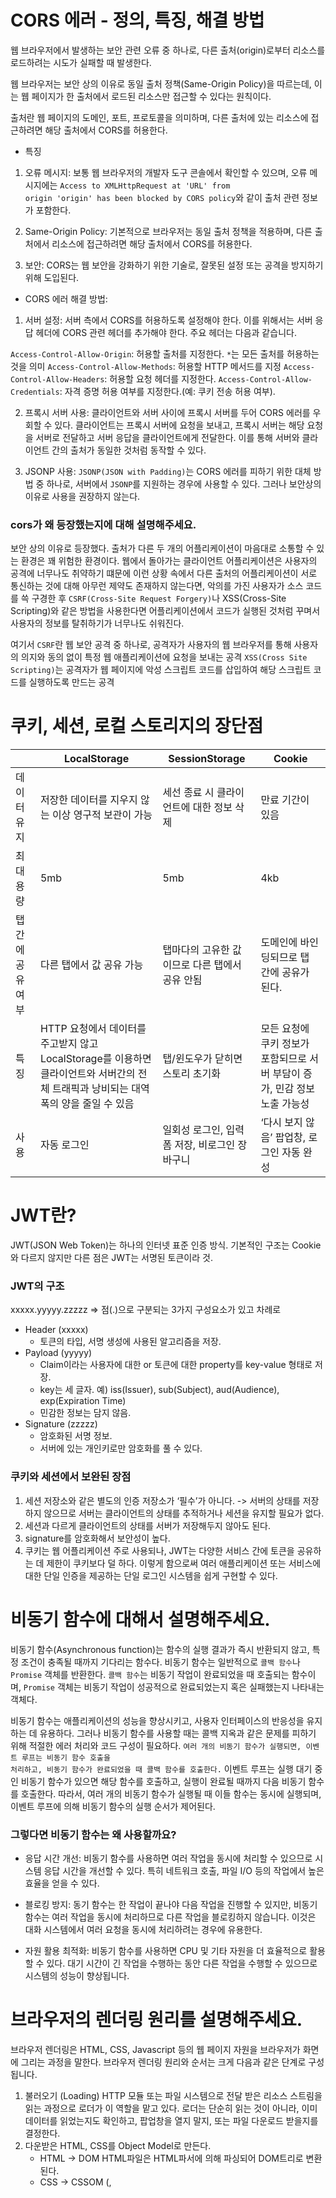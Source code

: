 # CORS 에러 - 정의, 특징, 해결 방법

웹 브라우저에서 발생하는 보안 관련 오류 중 하나로, 다른 출처(origin)로부터 리소스를 로드하려는 시도가 실패할 때 발생한다.

웹 브라우저는 보안 상의 이유로 동일 출처 정책(Same-Origin Policy)을 따르는데, 이는 웹 페이지가 한 출처에서 로드된 리소스만 접근할 수 있다는 원칙이다.

출처란 웹 페이지의 도메인, 포트, 프로토콜을 의미하며, 다른 출처에 있는 리소스에 접근하려면 해당 출처에서 CORS를 허용한다.

- 특징

1. 오류 메시지: 보통 웹 브라우저의 개발자 도구 콘솔에서 확인할 수 있으며, 오류 메시지에는 <code>Access to XMLHttpRequest at 'URL' from origin 'origin' has been blocked by CORS policy</code>와 같이 출처 관련 정보가 포함한다.

2. Same-Origin Policy: 기본적으로 브라우저는 동일 출처 정책을 적용하며, 다른 출처에서 리소스에 접근하려면 해당 출처에서 CORS를 허용한다.

3. 보안: CORS는 웹 보안을 강화하기 위한 기술로, 잘못된 설정 또는 공격을 방지하기 위해 도입된다.

- CORS 에러 해결 방법:

1. 서버 설정: 서버 측에서 CORS를 허용하도록 설정해야 한다. 이를 위해서는 서버 응답 헤더에 CORS 관련 헤더를 추가해야 한다. 주요 헤더는 다음과 같습니다.

<code>Access-Control-Allow-Origin</code>: 허용할 출처를 지정한다. <code>\*</code>는 모든 출처를 허용하는 것을 의미
<code>Access-Control-Allow-Methods</code>: 허용할 HTTP 메서드를 지정
<code>Access-Control-Allow-Headers</code>: 허용할 요청 헤더를 지정한다.
<code>Access-Control-Allow-Credentials</code>: 자격 증명 허용 여부를 지정한다.(예: 쿠키 전송 허용 여부).

2. 프록시 서버 사용: 클라이언트와 서버 사이에 프록시 서버를 두어 CORS 에러를 우회할 수 있다. 클라이언트는 프록시 서버에 요청을 보내고, 프록시 서버는 해당 요청을 서버로 전달하고 서버 응답을 클라이언트에게 전달한다. 이를 통해 서버와 클라이언트 간의 출처가 동일한 것처럼 동작할 수 있다.

3. JSONP 사용: <code>JSONP(JSON with Padding)</code>는 CORS 에러를 피하기 위한 대체 방법 중 하나로, 서버에서 <code>JSONP</code>를 지원하는 경우에 사용할 수 있다. 그러나 보안상의 이유로 사용을 권장하지 않는다.

### cors가 왜 등장했는지에 대해 설명해주세요.

보안 상의 이유로 등장했다. 출처가 다른 두 개의 어플리케이션이 마음대로 소통할 수 있는 환경은 꽤 위험한 환경이다. 웹에서 돌아가는 클라이언트 어플리케이션은 사용자의 공격에 너무나도 취약하기 떄문에 이런 상황 속에서 다른 출처의 어플리케이션이 서로 통신하는 것에 대해 아무런 제약도 존재하지 않는다면, 악의를 가진 사용자가 소스 코드를 쓱 구경한 후 <code>CSRF(Cross-Site Request Forgery)</code>나 XSS(Cross-Site Scripting)와 같은 방법을 사용한다면 어플리케이션에서 코드가 실행된 것처럼 꾸며서 사용자의 정보를 탈취하기가 너무나도 쉬워진다.

여기서 <code>CSRF</code>란 웹 보안 공격 중 하나로, 공격자가 사용자의 웹 브라우저를 통해 사용자의 의지와 동의 없이 특정 웹 애플리케이션에 요청을 보내는 공격
<code>XSS(Cross Site Scripting)</code>는 공격자가 웹 페이지에 악성 스크립트 코드를 삽입하여 해당 스크립트 코드를 실행하도록 만드는 공격

# 쿠키, 세션, 로컬 스토리지의 장단점

|                   | LocalStorage                                                                                                                         | SessionStorage                                 | Cookie                                                                     |
| ----------------- | ------------------------------------------------------------------------------------------------------------------------------------ | ---------------------------------------------- | -------------------------------------------------------------------------- |
| 데이터 유지       | 저장한 데이터를 지우지 않는 이상 영구적 보관이 가능                                                                                  | 세선 종료 시 클라이언트에 대한 정보 삭제       | 만료 기간이 있음                                                           |
| 최대 용량         | 5mb                                                                                                                                  | 5mb                                            | 4kb                                                                        |
| 탭 간에 공유 여부 | 다른 탭에서 값 공유 가능                                                                                                             | 탭마다의 고유한 값이므로 다른 탭에서 공유 안됨 | 도메인에 바인딩되므로 탭 간에 공유가 된다.                                 |
| 특징              | HTTP 요청에서 데이터를 주고받지 않고 LocalStorage를 이용하면 클라이언트와 서버간의 전체 트래픽과 낭비되는 대역폭의 양을 줄일 수 있음 | 탭/윈도우가 닫히면 스토리 초기화               | 모든 요청에 쿠키 정보가 포함되므로 서버 부담이 증가, 민감 정보 노출 가능성 |
| 사용              | 자동 로그인                                                                                                                          | 일회성 로그인, 입력 폼 저장, 비로그인 장바구니 | ‘다시 보지 않음’ 팝업창, 로그인 자동 완성                                  |

# JWT란?

JWT(JSON Web Token)는 하나의 인터넷 표준 인증 방식. 기본적인 구조는 Cookie와 다르지 않지만 다른 점은 JWT는 서명된 토큰이라 것.

### JWT의 구조

xxxxx.yyyyy.zzzzz ⇒ 점(.)으로 구분되는 3가지 구성요소가 있고 차례로

- Header (xxxxx)
  - 토큰의 타입, 서명 생성에 사용된 알고리즘을 저장.
- Payload (yyyyy)
  - Claim이라는 사용자에 대한 or 토큰에 대한 property를 key-value 형태로 저장.
  - key는 세 글자. 예) iss(Issuer), sub(Subject), aud(Audience), exp(Expiration Time)
  - 민감한 정보는 담지 않음.
- Signature (zzzzz)
  - 암호화된 서명 정보.
  - 서버에 있는 개인키로만 암호화를 풀 수 있다.

### 쿠키와 세션에서 보완된 장점

1. 세션 저장소와 같은 별도의 인증 저장소가 ‘필수’가 아니다. -> 서버의 상태를 저장하지 않으므로 서버는 클라이언트의 상태를 추적하거나 세션을 유지할 필요가 없다.
2. 세션과 다르게 클라이언트의 상태를 서버가 저장해두지 않아도 된다.
3. signature를 암호화해서 보안성이 높다.
4. 쿠키는 웹 어플리케이션 주로 사용되나, JWT는 다양한 서비스 간에 토큰을 공유하는 데 제한이 쿠키보다 덜 하다.
   이렇게 함으로써 여러 애플리케이션 또는 서비스에 대한 단일 인증을 제공하는 단일 로그인 시스템을 쉽게 구현할 수 있다.

# 비동기 함수에 대해서 설명해주세요.

비동기 함수(Asynchronous function)는 함수의 실행 결과가 즉시 반환되지 않고, 특정 조건이 충족될 때까지 기다리는 함수다. 비동기 함수는 일반적으로 <code>콜백 함수</code>나 <code>Promise</code> 객체를 반환한다.
<code>콜백 함수</code>는 비동기 작업이 완료되었을 때 호출되는 함수이며,
<code>Promise</code> 객체는 비동기 작업이 성공적으로 완료되었는지 혹은 실패했는지 나타내는 객체다.

비동기 함수는 애플리케이션의 성능을 향상시키고, 사용자 인터페이스의 반응성을 유지하는 데 유용하다. 그러나 비동기 함수를 사용할 때는 콜백 지옥과 같은 문제를 피하기 위해 적절한 에러 처리와 코드 구성이 필요하다. <code>여러 개의 비동기 함수가 실행되면, 이벤트 루프는 비동기 함수 호출을 처리하고, 비동기 함수가 완료되었을 때 콜백 함수를 호출한다.</code> 이벤트 루프는 실행 대기 중인 비동기 함수가 있으면 해당 함수를 호출하고, 실행이 완료될 때까지 다음 비동기 함수를 호출한다. 따라서, 여러 개의 비동기 함수가 실행될 때 이들 함수는 동시에 실행되며, 이벤트 루프에 의해 비동기 함수의 실행 순서가 제어된다.

### 그렇다면 비동기 함수는 왜 사용할까요?

- 응답 시간 개선: 비동기 함수를 사용하면 여러 작업을 동시에 처리할 수 있으므로 시스템 응답 시간을 개선할 수 있다. 특히 네트워크 호출, 파일 I/O 등의 작업에서 높은 효율을 얻을 수 있다.

- 블로킹 방지: 동기 함수는 한 작업이 끝나야 다음 작업을 진행할 수 있지만, 비동기 함수는 여러 작업을 동시에 처리하므로 다른 작업을 블로킹하지 않습니다. 이것은 대화 시스템에서 여러 요청을 동시에 처리하려는 경우에 유용한다.

- 자원 활용 최적화: 비동기 함수를 사용하면 CPU 및 기타 자원을 더 효율적으로 활용할 수 있다. 대기 시간이 긴 작업을 수행하는 동안 다른 작업을 수행할 수 있으므로 시스템의 성능이 향상됩니다.

# 브라우저의 렌더링 원리를 설명해주세요.

브라우저 렌더링은 HTML, CSS, Javascript 등의 웹 페이지 자원을 브라우저가 화면에 그리는 과정을 말한다. 브라우저 렌더링 원리와 순서는 크게 다음과 같은 단계로 구성됩니다.

1. 불러오기 (Loading)
   HTTP 모듈 또는 파일 시스템으로 전달 받은 리소스 스트림을 읽는 과정으로 로더가 이 역할을 맡고 있다. 로더는 단순히 읽는 것이 아니라, 이미 데이터를 읽었는지도 확인하고, 팝업창을 열지 말지, 또는 파일 다운로드 받을지를 결정한다.
2. 다운받은 HTML, CSS를 Object Model로 만든다.
   - HTML → DOM
     HTML파일은 HTML파서에 의해 파싱되어 DOM트리로 변환된다.
   - CSS → CSSOM (<link>, <style>을 통하여 생성)
     CSS파일은 CSS파서에 의해 파싱되어 CSSOM트리로 변환된다.
3. DOM과 CSSOM을 합쳐 Render tree를 만든다.
4. Layout
   렌더트리를 토대로 그려질 노드와 그 스타일값과 치수까지 계산한다.
5. Paint
   이 정보들을 페인팅 단계로 전달해서 렌더트리의 각 노드를 화면 상의 실제 픽셀로 변환한다.

다시 정리하자면

1. DOM을 생성한다. 브라우저는 HTML 문서를 파싱하여 DOM 트리를 생성한다. 이때 HTML 태그를 노드로 변환하고, 노드 간의 계층 관계를 형성한다.
2. 브라우저는 CSS 파일을 파싱하여 CSSOM을 생성한다. 이때, CSS 속성을 노드로 변환하고, 노드간의 계층 관계를 형성한다.
3. DOM 트리와 CSSOM을 결합하여 렌더 트리를 생성한다. 이때 실제 화면에 표시될 요소만을 선택하여 렌더 트리를 형성한다.
4. 이제, 브라우저는 렌더 트리를 이용하여 각 요소의 크기와 위치를 계산하는 과정인 레이아웃을 거쳐 화면에 요소를 그리는 페인팅 과정을 거치게 됩니다. 이때, 요소의 배경, 테두리, 글자 등을 그리게 됩니다.

### Reflow와 Repaint에 대해 설명해주세요.

브라우저에서 Render Tree는 문서의 시각적 측면에서 올바른 순서대로 내용을 그리도록 하기 위한 목적을 갖고 있다. 따라서 DOM과 Render Tree는 항상 일치하지는 않는다. 예를 들어, display: none이나 head 같은 건 트리에서 제외시킨다. 그리고 브라우저는 layout 산출 후 painting 처리를 한다.
여기서 layout 계산을 다시 하는 것을 reflow, painting을 다시하는 것을 repainting이라고 하고 이것은 대개 필연적이다. 이것은 리소스를 소모하고 성능 저하를 유발할 수 있기 때문에 원인을 알고 최소화하는 것이 중요하다.

### Reflow와 Repaint가 실행되는 시점

1. Reflow

- DOM 엘리먼트 추가, 제거 또는 변경
- CSS 스타일 추가, 제거 또는 변경
- CSS 스타일을 직접 변경하거나, 클래스를 추가함으로써 레이아웃이 변경될 수 있다.
- 엘리먼트의 길이를 변경하면, DOM 트리에 있는 다른 노드에 영향을 줄 수 있다.
- CSS3 애니메이션과 트랜지션. 애니메이션의 모든 프레임에서 리플로우가 발생한다.
- offsetWidth 와 offsetHeight 의 사용. offsetWidth 와 offsetHeight 속성을 읽으면, 초기 리플로우가 트리거되어 수치가 계산됩니다.
- 유저 행동. 유저 인터랙션으로 발생하는 hover 효과, 필드에 텍스트 입력, 창 크기 조정, 글꼴 - 크기 변경, 스타일시트 또는 글꼴 전환등을 활성화하여 리플로우를 트리거할 수 있다.

2. Repaint

- 가시성이 변경되는 순간 (opacity, background-color, visibility, outline)
- Reflow 가 실행된 순간 뒤에 실행됩니다.

# 크로스 브라우징이란?

최대한 많은 종류의 웹 브라우저에서 정상적으로 작동하는 웹페이지를 만드는 방법론 중 하나다. 지금처럼 브라우저 하나가 시장을 독점하지 않고 다양한 브라우저가 시장을 나눠가지고 있을때 개발자는 그 다양한 브라우저에 호환되는 웹페이지를 개발해야한다. 따라서 W3C에 채택된 웹표준 기술을 기본으로 제작해야한다.

동일하게 보이는 것이 아니라, 동등한 수준의 정보, 기능 제공이 우선이기 때문에 제작자가 의도한 내용을 이상 없이 동작하게 하는 게 크로스 브라우징의 의미입니다.

# 웹 개발 시 고려해야 할 보안 공격에 대해서 설명해주세요.

1. SQL injection
   서버에서 실행되는 SQL을 악위적으로 이용하는 공격, SQL 구문을 삽입하여 데이터 탈취, 삭제 등을 할 수 있다.

2. Cross-Site Scription (XSS)
   웹 페이지에 악성 자바스크립트를 삽입하는 공격
   보통 Cookie 혹은 LocalStorage을 탈취한다. -> 불특정 다수의 사용자 토큰을 손쉽게 탈취

3. CSRF Attack(Cross-Site Request Forgery)
   공격자가 서비스 사용자를 이용하여 요청을 보내는 공격
   예를 들어 네이버 로그인과 똑같은 화면을 제공하는 피싱 사이트를 이용하여 아이디와 비밀번호를 탈취하는 것이다.
   만약 CSRF에 대한 방어가 제대로 안되어 있다면 성공/실패 Response가 내려올 것이고 이를 통해 해커는 성공한 계정 정보를 판단하여 탈취할 수 있게 된다.

4. File Upload Attack
   공격 스크립트가 담긴 파일을 서버로 업로드하는 공격이다.

5. Command Injection
   쉘을 실행시키는 로직을 이용한 공격으로 시스템 권한이 탈취되는 것과 마찬가지로 치명적이다.
   각 언어마다 쉘 명령을 실행할 수 있는 API가 존재하는데 이러한 API를 해커가 호출할 수 있게 방어가 안되어 있다면 치명적인 결과를 불러올 수 있다.

6. Javascript Injection
   브라우저 console을 통해 Javascript 코드를 조작하는 것이다. Client-Side에 민감한 데이터를 넣어놨다면 해당 공격을 통해 탈취가 가능해진다.

7. DDos
   서버에 비정상적인 트래픽을 보내 마비시키는 공격이다.

8. Dictionary Attack
   하나만 걸려라 공격 -> 데이터베이스에 많은 문자열을 막 삽입해서 비밀번호를 알아내는 방법이다.

# CSRF랑 XSS를 위해 할 예방법을 알려주세요.

- CSRF 공격을 막기 위해서는 서버에서 CSRF Token을 생성하여 세션에 저장하고, 프론트엔드에서 요청 시 해당 Token을 함께 전송하여 인증하도록 한다.
- SameSite 속성을 쿠키에 설정하여 도메인이 다른 사이트에서는 쿠키를 사용할 수 없도록 제한하도록 한다.
- XSS 공격을 막기 위해서는 입력 값들을 유효성 검증하고, 특수문자들을 제외하는 정규식을 통해서 제거
- 서버에서 CSP(Content-Security-Policy)정책을 설정하여, 허용된 스크립트만 실행되도록 제한
- HTTP 대신에 신뢰할 수 있는 HTTPS를 사용하여 통신 프로토콜을 암호화

# api 요청 옵션들을 설명해주세요.

- <code>Keep Alive</code>: 네트워크 연결에서 사용되는 설정 중 하나로, 연결을 활성 상태로 유지하거나 비활성화하는 데 사용, 동일한 연결을 재사용하여 다수의 요청을 처리할 수 있다. 이렇게 하면 연결을 설정하고 해제하는 데 필요한 오버헤드가 줄어들어 성능 향상이 이루어질 수 있다. -> 기본값 true
- <code>Timeout (타임아웃)</code>: 타임아웃 옵션은 서버로부터 응답을 받을 때까지 기다리는 최대 시간을 설정. 만약 서버가 지정된 시간 내에 응답하지 않으면 요청은 실패한다. 이것은 응답이 없거나 네트워크 문제로 인한 지연을 처리하는 데 유용

```javascript
import axios from "axios";

// Axios 인스턴스를 생성한다.
const instance = axios.create({
  baseURL: "https://api.example.com", // 요청을 보낼 서버의 기본 URL

  // timeout 옵션 설정 (5초)
  timeout: 5000, // 요청이 5초 동안 응답을 기다립니다.
});
```

- <code>HTTP Method (HTTP 메서드)</code>: HTTP 요청의 종류를 나타내는 메서드를 선택할 수 있다. 가장 일반적인 메서드로는 GET (데이터를 가져오기), POST (데이터를 서버로 보내기), PUT (데이터 업데이트), DELETE (데이터 삭제) 등이 있다.
- <code>Headers (헤더)</code>: 요청과 관련된 추가 정보를 헤더에 포함할 수 있음. 예를 들어, 인증 정보나 사용자 에이전트(user-agent) 정보를 헤더에 추가 가능
- <code>Query Parameters (쿼리 매개변수)</code>: URL에 추가 매개변수를 포함하여 서버에 추가 정보를 전달, 예를 들어, 검색어나 필터링 매개변수를 URL에 추가 가능
- <code>Request Body (요청 본문)</code>: POST 또는 PUT 요청에서 데이터를 서버로 보낼 때 사용, 보통 json을 사용
- <code>Authentication (인증)</code>: 요청에 대한 인증 정보를 포함하여 보안된 엔드포인트에 접근 가능 -> 인증 토큰 등을 담음
- <code>Caching (캐싱)</code>: 요청 결과를 로컬 캐시에 저장하여 동일한 요청을 다시 보내지 않고 캐시된 데이터를 사용할 수 있게 함. -> 서버 부하를 줄임. -> 기본값은 true

```jsx
const axios = require("axios");

// Axios 인스턴스 생성
const instance = axios.create({
  baseURL: "https://api.example.com", // 원격 API의 기본 URL
  timeout: 5000, // 요청 타임아웃(ms)
  headers: {
    "Cache-Control": "no-cache", // 캐시 비활성화
  },
});

// GET 요청
instance
  .get("/data")
  .then((response) => {
    console.log("Response Data:", response.data);
  })
  .catch((error) => {
    console.error("Error:", error);
  });
```

# CSR과 SSR의 차이점을 알려주세요.

싱글 페이지 렌더링이란? SPA는 최초 한번 페이지 전체를 로딩한 후부터 데이터만 변경해서 사용할 수 있는 웹 애플리케이션이다. -> 하나의 페이지에서 실행된다.
종류로는 CSR과 SSR이 있다.

### CSR 클라이언트 사이드 렌더링

최초 로드시 필요한 파일들을 전부 받고, 사용자의 인터렉션에 따라 클라이언트단에서 받아와 렌더링을 해주는 방식
기본 틀만 받고, 브라우저에서 동적으로 DOM을 그린다.
단점으로는

1. 초반에 뼈대만 다운받기 때문에, SEO에 취약하다. 또한 초기 화면의 렌더링 속도가 느리다. 하지만 이후의 렌더링 속도가 빠르게 일어난다.
2. SEO에 취약하다. (브라우저가 서버에서 받아오는 최초의 HTML은 고작 <div id="root"></div> 태그 하나이기 때문에 검색엔진이 사이트의 내용을 파악하기 어렵다.)

### SSR 서버 사이드 렌더링

서버에서 새로운 페이지에 대한 요청을 하는 방식으로 서버로 부터 이미 만들어진 DOM을 받게 됩니다.
따라서 SEO에 최적화되어 있다.

단점으로는

1. 매 렌더링마다 서버를 거침으로써 속도가 CSR에 비해 느립니다.

# 여러 언어로 되어 있는 콘텐츠의 페이지를 어떻게 제공하나요?

- 여러 언어로 제공되는 페이지를 제공하기 위해선 페이지 내의 내용이 하나의 일관된 언어로 표시되어야 한다. 브라우저가 HTTP 요청을 서버에 보내면, 대게 Accept-Language와 같은 기본 언어에 대한 설정 정보를 보낸다. 서버는 이 정보를 확인하고 해당 언어에 맞는 문서를 반환한다. 이 때 태그의 lang 속성을 선언해줘야 한다.
- 서버는 일반적으로 백엔드 프레임워크의 도움을 받아, 특정 언어로 HTML 마크업에서 YML 또는 JSON 형식의 특정 언어에 대한 placeholder와 내용을 포함하여 HTML 페이지를 동적 생성한다.

# URI, URL, URN이란?

<img src="https://github.com/bumsly/tech-inverview-study/assets/65000254/418d4fda-e808-43c6-8212-360f92ae56ac"  width="400"/>

### URI

- URI(Uniform Resource Identifier) = 통합 자원 식별자
- 즉, 인터넷 상의 **“자원 자체”**를 식별하는 고유한 문자열 시퀀스이다.
- URI의 하위 개념으로 URL과 URN이 있다.
- URL도 아니고 URN도 아니면 그냥 URI가 되는 것이다.

### URL

- URL(Uniform Resource Locator) = 웹 사이트 주소 + 네트워크 상의 자원
- URL은 네트워크 상에서 리소스(웹 페이지, 이미지, 동영상 등의 파일)의 위치를 나타내기 위한 규약이다.
- URL은 HTTP 프로토콜 뿐만 아니라 FTP, SMTP 등 다른 프로토콜에서도 사용할 수 있다. (즉, 주소 뿐 아니라 프로토콜도 알아야 접속이 된다.)

### URN

- URN(Uniform Resource Name)
- URN은 URI의 표준 포맷 중 하나로, 이름으로 리소스를 특정하는 URI이다.
- http와 같은 프로토콜을 제외하고 리소스의 name을 가리키는데 사용된다.
- URN에는 리소스 접근방법과, 웹 상의 위치가 표기되지 않는다. (웹 문서의 물리적인 위치와 상관 없이 웹 문서 자체를 의미)
- 실제 자원을 찾기 위해서는 URN을 URL로 변환하여 이용한다.

<img src="https://github.com/bumsly/tech-inverview-study/assets/65000254/1882d766-dd7a-48a6-a6bf-3ee50385e52d"  width="500"/>

# CWV에 대해서 설명해주세요.

Core Web Virtal이다.
Google에서 검색 순위 알고리즘의 일부로 사용하는 웹 성능 메트릭

### 종류

1. <code>FCP (First Contentful Paint)</code>: 웹페이지에서 첫 번째 컨텐츠가 브라우저에 렌더링되기 시작한 시간을 나타낸다. 사용자가 페이지의 로딩이 시작되었다고 인식하는 지점이다.
2. <code>LCP (Largest Contentful Paint)</code>: 로딩 중에 가장 큰 요소(이미지, 비디오, 텍스트 블록 등)가 브라우저에 렌더링되기 시작한 시간을 나타낸다. 이 값이 작을수록 페이지 로딩이 빠르다고 볼 수 있다.
3. <code>FID (First Input Delay)</code>: 사용자가 페이지와 상호 작용할 때 발생하는 지연, 이 값이 낮을수록 사용자는 페이지에 빠르게 반응할 수 있다.
4. <code>CLS (Cumulative Layout Shift)</code>: 페이지 로딩 중에 레이아웃이 얼마나 안정적인지를 나타낸다. 즉, 사용자가 예상치 않게 레이아웃이 바뀌는 정도를 측정한다.
5. <code>TTFB (Time to First Byte)</code>: 사용자가 페이지를 요청하고 첫 번째 바이트가 브라우저에 도착하는데까지 걸리는 시간을 나타낸다. 이 값은 서버 응답 시간을 측정한다.
6. <code>TBT (Total Blocking Time)</code>: 페이지 로딩 중에 브라우저가 사용자 입력에 응답하지 않는 총 시간을 나타낸다. 사용자 입력을 처리하는데 얼마나 시간이 걸렸는지를 나타내는 중요한 지표이다. -> FCP와 TTI 사이에 일어나는 일을 말한다. (예를 들어 스크롤 등이 안된다는 지)
7. <code>FP(First Paint)</code>: 첫번째 픽셀이 스크린에 페인팅 되었을 때 (시간)을 말한다. 예를 들어 background-color가 적용되는 순간을 의미한다.

이러한 지표들은 모두 웹 페이지의 성능을 평가하고 사용자 경험을 향상시키기 위해 개발자들에게 중요한 정보를 제공한다.

### TBT와 TTI의 차이점

TBT는 TTI(Time To Interactive)와 비슷하지만 다르다. TTI는 페이지가 완전히 상호작용하는 데 걸리는 시간을 초 단위로 알려준다. 반응형(대화형)으로 간주되려면 페이지가 유용한 콘텐츠를 표시하고 50ms 이내에 사용자 입력에 응답해야 한다. 또한 대부분의 페이지 요소에 대해 이벤트 핸들러를 등록해야 한다.

### 50ms를 넘어가는 작업은 다 장기 작업이다.

# 페이지네이션이란?

책의 페이지처럼 데이터를 나눠서 제공하는 것. 즉, 목록형 ui에서 데이터를 한번에 가지고 오는게 아니라 필요한 만큼만 백엔드에 요청하고 응답받아서 사용하는 방식이다. 예시로는 쇼핑몰 상품 목록이나 뉴스 기사 목록들이 있다.

- 오프셋 기반 페이지네이션 : 지금까지 받아온 데이터 개수가 기준.

  - 쿼리가 복잡하지 않다. 쉽게 구현할 수 있다.
  - 데이터가 중간에 추가/삭제될 때 문제점이 있다.
  - 페이지의 뒤로 갈수록 쿼리 속도가 매우 느려진다.
  - n개의 row를 skip 한 다음 10개 주세요.
    `` SELECT id FROM `products` ORDER BY id DESC LIMIT 20, 40 ``

- 커서 기반 페이지네이션 : 지금까지 받은 데이터 중에 커서가 기준.
  - 구현이 복잡하다.
  - 아무리 뒤에 위치한 값을 가져와도 필요한 부분만 가져와서 매우 빠르다.
  - 이 row 다음꺼부터 10개 주세요.
  - 쿼리 내에 하나는 적어도 유일값이여야 한다.

암튼 구현은 커서 기반 페이지네이션이 어렵지만 오프셋 기반 페이지네이션보다 성능이 뛰어나다. 만약에 crud가 빈번하게 일어난다면 커서 기반 페이지네이션을 고려해봐도 좋다. (오프셋 기반의 경우 조회 중 DB 값이 수정되었다면 이슈가 생길 수 있으므로)

# 캐싱

캐싱은 어떤 데이터를 한 번 받아온 후에 그 데이터를 불러온 저장보다 가까운 곳에 임시로 저장하여, 필요시 더 빠르게 불러와서 사용하는 프로세스를 의미한다. 이러한 장점이 있는 만큼 단위 메모리당 비용이 비싼 편이다. 따라서 엔지니어는 재사용을 충분히 많이 할 수 잇는 데이터만 선별적으로 잘 캐싱해서, 성능과 비용을 모두 아끼는 것이 중요하다.

1. 웹 캐시
   클라이언트는 서버로부터 HTTP 요청을 통해 필요한 데이터(HTML, CSS, JS 등)을 불러온다. 기본적으로 웹사이트가 실행될 때마다, 클라이언트는 해당 웹사이트를 그리기 위해 필요한 데이터를 전부 다 불러와야 한다. -> 캐싱하는 법은 무엇인가

- 브라우저 캐시
  브라우저 캐시는 브라우저나 HTTP 요청을 하는 클라이언트 애플리케이션에 의해 내부 디스크에 이루어지는 캐시이며, HTTP 캐시라고 불리기도 한다. 이러한 캐시는 단일 사용자를 대상으로 하는 사설 캐시(Private Cache)이며, 해당 사용자의 정보만을 저장한다.
  일반적으로 <code>ETag, Cache-Control</code>이 있다.

<details>
  <summary>ETag(앤터티 태그)</summary>

ETag(엔터티 태그)는 HTTP 헤더 중 하나로, 특정 리소스의 버전을 나타내는 식별자
ETag는 웹 서버와 클라이언트 간에 캐시 유효성을 검사하고, 리소스가 변경되었는지 확인하는 데 사용된다.
기본적으로, 서버는 각 리소스에 대해 고유한 ETag 값을 생성하거나 할당한다.
클라이언트가 해당 리소스를 요청할 때, 서버는 이 ETag 값을 함께 응답 헤더에 포함시켜 클라이언트에게 전송한다.

클라이언트는 이 ETag 값을 나중에 같은 리소스를 요청할 때 If-None-Match 헤더에 담아서 서버에 전송한다.
만약 클라이언트가 리소스를 캐시하고 있고, 이 리소스의 ETag 값이 서버에 있는 현재 버전과 일치한다면, 서버는 "304 Not Modified" 응답을 반환하고 리소스의 본문을 전송하지 않는다.
이를 통해 네트워크 트래픽을 줄이고 불필요한 데이터 전송을 방지할 수 있다.

```typescript
const axios = require("axios");

// 이전에 받은 ETag 값을 저장하는 변수
let etag = null;
// 이전에 받은 데이터를 저장하는 변수
let cachedData = null;

// 리소스 요청
axios
  .get("https://api.example.com/data", {
    headers: {
      "If-None-Match": etag,
    },
  })
  .then((response) => {
    if (response.status === 304) {
      // 리소스가 변경되지 않았음
      console.log("Resource not modified, using cached data.");
      // 이전에 캐시한 데이터를 사용
      console.log("Cached Data:", cachedData);
    } else {
      // 리소스가 변경되었음
      console.log("Resource modified, fetching updated data.");
      // 리소스를 사용하고, 새로운 ETag 값을 저장
      // ...
      etag = response.headers.etag;
      // 새로운 데이터를 저장
      cachedData = response.data;
      console.log("Updated Data:", cachedData);
    }
  })
  .catch((error) => {
    console.error("Error fetching resource:", error);
  });
```

</details>

<details>
  <summary>Cache-Control</summary>

`Cache-Control`은 HTTP 헤더 중 하나로, 캐싱 동작을 지정하는 데 사용된다. 이 헤더를 사용하면 클라이언트와 서버 간에 어떻게 캐싱을 제어할지 명시적으로 설정할 수 있다.
HTTP/1.1부터 도입되었으며, HTTP/1.0의 `Progma` 헤더와 `Expires` 헤더를 대체하는 역할을 한다.

- Cache-Control: public 응답이 공개 캐시에 저장될 수 있음을 나타낸다. 여러 사용자 간에 공유될 수 있다.
- Cache-Control: private 응답이 특정 사용자에게만 제공되고, 공개 캐시에 저장되지 않음을 나타낸다.
- Cache-Control: max-age=3600 캐시된 리소스의 최대 유효 시간을 초 단위로 설정, 이 시간이 경과하면, 클라이언트는 서버로부터 새로운 리소스를 요청한다.
- Cache-Control: no-cache 캐시는 사용하지만, 항상 서버에 재검증을 요청해야 한다.
- Cache-Control: no-store: 응답을 캐시하지 않아야 한다.
- Cache-Control: must-revalidate 캐시된 리소스가 만료되면, 서버에 다시 확인을 요청해야 한다.
- Cache-Control: s-maxage=600 공유 캐시에서만 유효한 `max-age`와 유사하지만, 특정 공유 캐시에서만 사용된다.
- Cache-Control: no-transform 중간 프록시 등에 의해 리소스가 변환되지 않아야 함을 나타낸다.
- Cache-Control: immutable 리소스가 변경되지 않음을 나타낸다.

```typescript
const axios = require("axios");

// 여러 Cache-Control 지시자를 쉼표로 구분하여 설정
const cacheControlHeader = "max-age=3600, must-revalidate"; // 예: 캐시 유효 시간을 1시간으로 설정하고, must-revalidate 추가

// Axios로 GET 요청을 보냄
axios
  .get("https://api.example.com/data", {
    headers: {
      "Cache-Control": cacheControlHeader,
    },
  })
  .then((response) => {
    // 서버 응답을 처리
    console.log("Response:", response.data);
  })
  .catch((error) => {
    // 오류 처리
    console.error("Error:", error.message);
  });
```

</details>

[참고](https://yozm.wishket.com/magazine/detail/2341/)

# 디바운싱과 스로틀링에 대해 설명해주세요.

## 디바운싱(Debouncing)

디바운싱은 프로그래밍에서 많이 사용되는 개념으로, 주로 이벤트가 너무 빈번하게 발생하는 것을 최소화하기 위해 사용한다. 자주 일어나는 이벤트를 감당하지 않고 일정 시간동안 이벤트가 일어나지 않으면 마지막 이벤트만 처리하는 방식이다.

예를 들어, 사용자가 입력창에 글자를 입력할 때마다 발생하는 이벤트를 제한할 때 사용할 수 잇다.

JavaScript에서는 setTimeout과 clearTimeout 함수를 사용하여 디바운싱을 구현할 수 있다.

```jsx
let timeoutId;
function debounce(func, delay) {
  clearTimeout(timeoutId);
  timeoutId = setTimeout(() => {
    func();
  }, delay);
}
```

## 스로틀링(Throttling)

스로틀링은 이벤트 발생률을 특정 시간 간격으로 제한한다. 즉, 일정 시간 간격 내에 여러 이벤트가 발생하더라도 한 번만 처리되도록 하는 것이다.

스크롤 이벤트나 리사이징 이벤트 등 자주 발생하는 이벤트의 경우, 스로틀링을 통해 성능을 개선할 수 있다.

JavaScript에서 스로틀링은 이렇게 구현할 수 있습니다.

```jsx
let isThrottling = false;
function throttle(func, delay) {
  if (!isThrottling) {
    func();
    isThrottling = true;
    setTimeout(() => {
      isThrottling = false;
    }, delay);
  }
}
```

### 결론적으로, 디바운싱은 이벤트 발생 빈도를 최소화할 목적으로 사용하며, 스로틀링은 수시로 발생하는 이벤트를 일정한 간격으로 처리하려는 목적으로 사용한다.

# 인증이란?

**어떤 사실 또는 문서가 진짜인지 증명하는 과정**. 일반적으로 **사용자의 신원을 증명하는 것**이다. 사용자는 시스템과의 공유되는 정보를 제공해 자신의 신원을 증명한다.

- 네이버 메일 서비스를 통해 내 메일을 확인하려면 **내가 회원 가입에 사용한 아이디와 비밀번호**를 통해 네이버 서비스에 지금 접속해야 한다.

## 인가란?

엔터티(사용자 또는 장치)가 액세스할 수 있는 리소스 또는 수행할 수 있는 작업, 즉 **액세스 권한을 확인하는 프로세스**를 의미한다.

- 내가 회사 건물의 101A 사무실로 들어가기 위해서는 카드키가 필요하다. 해당 카드키에는 내 사진과 이름 등의 정보가 포함되어 있다. 보안 시스템은 해당 카드키를 통해 나의 신원을 확인함과 동시에 내가 사무실에 들어 갈 수 있는 사람임을 확인하고 들여보내준다.

## 특징

- 누가, 언제, 어떻게 쓰고 있는가를 파악하기 위해 어떤 사이트에서든 인증, 인가가 있다.
- 인증과 인가는 API에서 가장 자주 구현되는 기능 중 하나.
- Private한 API는 물론이고 Public한 API도 기본적인 인증과 인가를 요구.

# INP(Interaction to Next Paint)란?

INP는 페이지 수명 동안 페이지와의 모든 클릭, 탭, 키보드 상호작용의 지연 시간을 관찰하고 이상점을 무시하고 가장 긴 기간을 의미한다.
<img width="853" alt="스크린샷 2024-04-07 오후 10 07 51" src="https://github.com/in-ch/tech-inverview-study/assets/49556566/87e08004-7c22-40ee-8776-5c32fb2f1c5b">

### 좋은 INP의 기준

- INP가 200밀리초 이하이면 페이지의 응답성이 양호하다는 의미한다.
- INP가 200밀리초에서 500밀리초 사이인 경우 페이지의 응답성을 개선해야 한다.
- INP가 500밀리초보다 크면 페이지의 응답성이 좋지 않은 것을 의미한다.

### FID(최초 입력 반응 시간)의 한계

`FID`는 사용자가 페이지와 처음 상호작용한 시점부터 (즉, 사용자가 링크를 클릭하거나 버튼을 탭하거나 맞춤 자바스크립트 기반 컨트롤을 사용하는 시점) 브라우저가 실제로 해당 상호작용에 대한 응답으로 이벤트 핸들러 처리를 시작할 수 있는 시점까지의 시간을 측정한다.

<img width="853" alt="스크린샷 2024-04-07 오후 10 00 16" src="https://github.com/in-ch/tech-inverview-study/assets/49556566/22435dd3-c0aa-43c9-8f7c-63b6b221cf9f">

FID의 한계는 탭한 후 또는 키를 누를 때만 측정이 된다.

- click
- keydown
- mousedown
- pointerdown

즉, 이벤트 핸들러를 실행하는 데 소요된 시간 및 이후에 브라우저에서 화면을 업데이트하기 위해 실행한 작업은 FID에 포함되지 않는다.

### FID vs INP

`INP`는 최초 입력 반응 시간 (FID)의 후속 측정항목이다.
둘 다 반응성 측정항목이지만 `FID`는 페이지에서 첫 번째 상호작용의 입력 지연만 측정했다.
`INP`는 입력 지연부터 이벤트 핸들러를 실행하는 데 걸리는 시간, 마지막으로 브라우저가 다음 프레임을 그릴 때까지의 모든 페이지 상호작용을 고려하여 `FID`를 개선한다.

이러한 차이점은 `INP`와 `FID`가 모두 다른 유형의 응답성 측정항목이라는 것을 의미한다.
`FID`가 사용자에 대한 페이지의 첫 번째 노출을 평가하기 위해 설계된 로드 반응성 측정항목인 경우, `INP`는 페이지 상호작용이 발생하는 시점과 관계없이 전반적인 응답성을 더 신뢰할 수 있는 지표이다.
